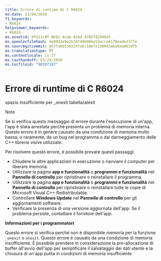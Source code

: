 ```yaml
---
title: Errore di runtime di C R6024
ms.date: 11/04/2016
f1_keywords:
- R6024
helpviewer_keywords:
- R6024
ms.assetid: 0fb11c0f-9b81-4cab-81bd-4785742946a5
ms.openlocfilehash: de89d2e9e2b34f40b906a5dacca4179eade23f7e
ms.sourcegitcommit: 857fa6b530224fa6c18675138043aba9aa0619fb
ms.translationtype: MT
ms.contentlocale: it-IT
ms.lasthandoff: 03/24/2020
ms.locfileid: "80197197"
---
```

# <a name="c-runtime-error-r6024"></a>Errore di runtime di C R6024

spazio insufficiente per _onexit tabella/atexit

> [!NOTE]
> Se si verifica questo messaggio di errore durante l'esecuzione di un'app, l'app è stata arrestata perché presenta un problema di memoria interna. Questo errore è in genere causato da una condizione di memoria molto bassa, o raramente, da un bug nel programma o dal danneggiamento delle C++ librerie visive utilizzate.
>
> Per risolvere questo errore, è possibile provare questi passaggi:
>
> - Chiudere le altre applicazioni in esecuzione o riavviare il computer per liberare memoria.
> - Utilizzare la pagina **app e funzionalità** o **programmi e funzionalità** nel **Pannello di controllo** per ripristinare o reinstallare il programma.
> - Utilizzare la pagina **app e funzionalità** o **programmi e funzionalità** nel **Pannello di controllo** per ripristinare o reinstallare tutte le copie di Microsoft Visual C++ Redistributable.
> - Controllare **Windows Update** nel **Pannello di controllo** per gli aggiornamenti software.
> - Verificare la presenza di una versione aggiornata dell'app. Se il problema persiste, contattare il fornitore dell'app.

**Informazioni per i programmatori**

Questo errore si verifica perché non è disponibile memoria per la funzione `_onexit` o `atexit`. Questo errore è causato da una condizione di memoria insufficiente. È possibile prendere in considerazione la pre-allocazione di buffer all'avvio dell'app per semplificare il salvataggio dei dati utente e la chiusura di un'app pulita in condizioni di memoria insufficiente.

